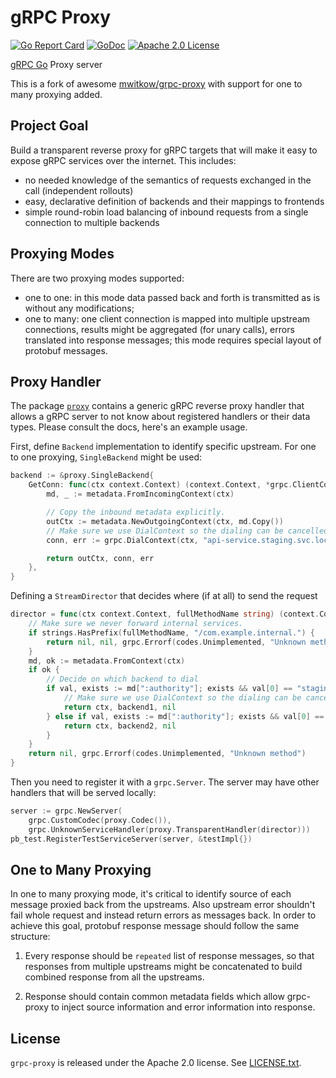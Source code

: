 # gRPC Proxy

[![Go Report Card](https://goreportcard.com/badge/github.com/smira/grpc-proxy)](https://goreportcard.com/report/github.com/smira/grpc-proxy)
[![GoDoc](http://img.shields.io/badge/GoDoc-Reference-blue.svg)](https://godoc.org/github.com/smira/grpc-proxy)
[![Apache 2.0 License](https://img.shields.io/badge/License-Apache%202.0-blue.svg)](LICENSE)

[gRPC Go](https://github.com/grpc/grpc-go) Proxy server

This is a fork of awesome [mwitkow/grpc-proxy](https://github.com/mwitkow/grpc-proxy) with support
for one to many proxying added.

## Project Goal

Build a transparent reverse proxy for gRPC targets that will make it easy to expose gRPC services
over the internet. This includes:
 * no needed knowledge of the semantics of requests exchanged in the call (independent rollouts)
 * easy, declarative definition of backends and their mappings to frontends
 * simple round-robin load balancing of inbound requests from a single connection to multiple backends

## Proxying Modes

There are two proxying modes supported:

* one to one: in this mode data passed back and forth is transmitted as is without any modifications;
* one to many: one client connection is mapped into multiple upstream connections, results might be aggregated
(for unary calls), errors translated into response messages; this mode requires special layout of protobuf messages.

## Proxy Handler

The package [`proxy`](proxy/) contains a generic gRPC reverse proxy handler that allows a gRPC server to
not know about registered handlers or their data types. Please consult the docs, here's an example usage.

First, define `Backend` implementation to identify specific upstream. For one to one proxying, `SingleBackend`
might be used:

```go
backend := &proxy.SingleBackend{
    GetConn: func(ctx context.Context) (context.Context, *grpc.ClientConn, error) {
        md, _ := metadata.FromIncomingContext(ctx)

        // Copy the inbound metadata explicitly.
        outCtx := metadata.NewOutgoingContext(ctx, md.Copy())
        // Make sure we use DialContext so the dialing can be cancelled/time out together with the context.
        conn, err := grpc.DialContext(ctx, "api-service.staging.svc.local", grpc.WithCodec(proxy.Codec())) // nolint: staticcheck

        return outCtx, conn, err
    },
}
```

Defining a `StreamDirector` that decides where (if at all) to send the request
```go
director = func(ctx context.Context, fullMethodName string) (context.Context, *grpc.ClientConn, error) {
    // Make sure we never forward internal services.
    if strings.HasPrefix(fullMethodName, "/com.example.internal.") {
        return nil, nil, grpc.Errorf(codes.Unimplemented, "Unknown method")
    }
    md, ok := metadata.FromContext(ctx)
    if ok {
        // Decide on which backend to dial
        if val, exists := md[":authority"]; exists && val[0] == "staging.api.example.com" {
            // Make sure we use DialContext so the dialing can be cancelled/time out together with the context.
            return ctx, backend1, nil
        } else if val, exists := md[":authority"]; exists && val[0] == "api.example.com" {
            return ctx, backend2, nil
        }
    }
    return nil, grpc.Errorf(codes.Unimplemented, "Unknown method")
}
```
Then you need to register it with a `grpc.Server`. The server may have other handlers that will be served
locally:

```go
server := grpc.NewServer(
    grpc.CustomCodec(proxy.Codec()),
    grpc.UnknownServiceHandler(proxy.TransparentHandler(director)))
pb_test.RegisterTestServiceServer(server, &testImpl{})
```

## One to Many Proxying

In one to many proxying mode, it's critical to identify source of each message proxied back from the upstreams.
Also upstream error shouldn't fail whole request and instead return errors as messages back. In order to achieve
this goal, protobuf response message should follow the same structure:

1. Every response should be `repeated` list of response messages, so that responses from multiple upstreams might be
concatenated to build combined response from all the upstreams.

2. Response should contain common metadata fields which allow grpc-proxy to inject source information and error information
into response.

## License

`grpc-proxy` is released under the Apache 2.0 license. See [LICENSE.txt](LICENSE.txt).
